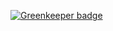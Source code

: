 
[![Greenkeeper badge](https://badges.greenkeeper.io/zhuangya/noodle.svg)](https://greenkeeper.io/)

